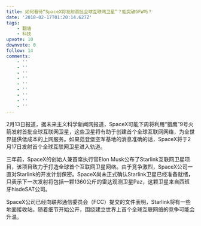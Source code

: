 ```yaml
---
title: 如何看待“SpaceX将发射首批全球互联网卫星”？能突破GFW吗？
date: '2018-02-17T01:20:14.627Z'
tags:
    - 翻墙
    - 科技
upvote: 10
downvote: 0
follow: 14
comments:
    - ''
    - ''
    - ''
    - ''
    - ''
    - ''
    - ''
    - ''
    - ''
---
```


2月13日报道，据未来主义科学新闻网报道，SpaceX可能下周将利用“猎鹰”9号火箭发射首批全球互联网卫星，这些卫星将有助于创建首个全球互联网网络，为全世界提供低成本的上网服务。如果范登堡空军基地的消息准确的话，SpaceX将于2月17日发射首个全球互联网卫星进入轨道。

三年前，SpaceX的创始人兼首席执行官Elon Musk公布了Starlink互联网卫星项目，该项目致力于打造全球首个互联网卫星网络。由于竞争激烈，SpaceX公司一直对Starlink的开发计划保密。SpaceX尚未正式确认Starlink卫星已经准备就绪，只表示下一次发射将包括一颗1360公斤的雷达观测卫星Paz，这颗卫星来自西班牙hisdeSAT公司。

SpaceX公司已经向联邦通信委员会（FCC）提交的文件表明，Starlink将有一些地面接收站。随着细节开始公开，围绕建立世界上首个全球互联网络的竞争可能会升温。
